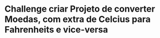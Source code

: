 
<h1 color='red' font-size="2px"> Challenge criar Projeto de converter Moedas, com extra de Celcius para Fahrenheits e vice-versa</h1> 
